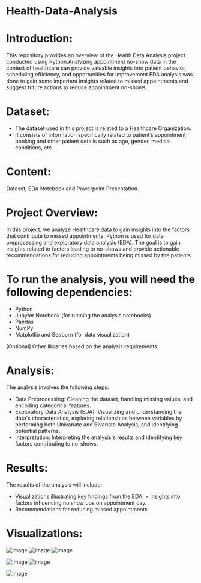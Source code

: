 # Health-Data-Analysis
# Introduction:
This repository provides an overview of the Health Data Analysis project conducted using Python.Analyzing appointment no-show data in the context of healthcare can provide valuable insights into patient behavior, scheduling efficiency, and opportunities for improvement.EDA analysis was done to gain some important insights related to missed appointments and suggest future actions to reduce appointment no-shows.
# Dataset:
- The dataset used in this project is related to a Healthcare Organization.
- It consists of information specifically related to patient’s appointment booking and other patient details such as age, gender, medical conditions, etc.


# Content:
Dataset, EDA Notebook and Powerpoint Presentation.

# Project Overview:
In this project, we analyze Healthcare data to gain insights into the factors that contribute to missed appointments. Python is used for data preprocessing and exploratory data analysis (EDA). The goal is to gain insights related to factors leading to no-shows and provide actionable recommendations for reducing appointments being missed by the patients.

# To run the analysis, you will need the following dependencies:
- Python
- Jupyter Notebook (for running the analysis notebooks)
- Pandas
- NumPy
- Matplotlib and Seaborn (for data visualization)
  
[Optional] Other libraries based on the analysis requirements.
# Analysis:
The analysis involves the following steps:

- Data Preprocessing: Cleaning the dataset, handling missing values, and encoding categorical features.
- Exploratory Data Analysis (EDA): Visualizing and understanding the data's characteristics, exploring relationships between variables by performing both Univariate and Bivariate Analysis, and identifying potential patterns.
- Interpretation: Interpreting the analysis's results and identifying key factors contributing to no-shows.

# Results:
The results of the analysis will include:

- Visualizations illustrating key findings from the EDA.
= Insights into factors influencing no show ups on appointment day.
- Recommendations for reducing missed appointments.

# Visualizations:
![image](https://github.com/Smeerel/Health-Data-Analysis/assets/143562418/584978d4-b853-4f25-8d13-d3523b51c560)
![image](https://github.com/Smeerel/Health-Data-Analysis/assets/143562418/154e64d9-8722-460a-b1b6-9e3e566af20f)
![image](https://github.com/Smeerel/Health-Data-Analysis/assets/143562418/4728671f-0c94-4100-b8d9-7d628cfcefd3)




![image](https://github.com/Smeerel/Health-Data-Analysis/assets/143562418/de02c62a-cbec-45ac-ba2b-e020b1e52b7c)
![image](https://github.com/Smeerel/Health-Data-Analysis/assets/143562418/9eefedfb-daa3-44b8-bba1-2b83a3137576)



![image](https://github.com/Smeerel/Health-Data-Analysis/assets/143562418/f78b5a1c-a16f-4f2d-8cd5-57ec19e77af8)

